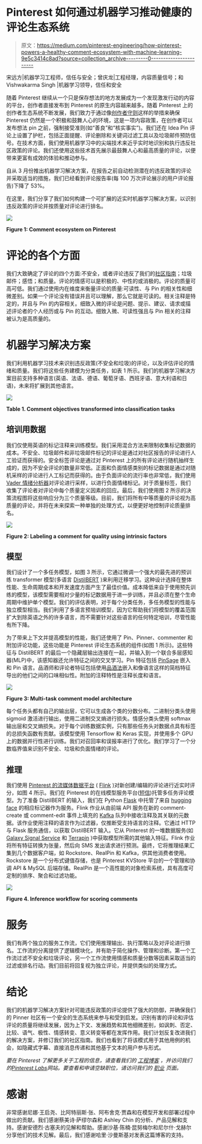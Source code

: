 # Pinterest 如何通过机器学习推动健康的评论生态系统

> 原文：<https://medium.com/pinterest-engineering/how-pinterest-powers-a-healthy-comment-ecosystem-with-machine-learning-9e5c3414c8ad?source=collection_archive---------0----------------------->

宋远方|机器学习工程师，信任与安全；曾庆龙|工程经理，内容质量信号；和 Vishwakarma Singh |机器学习领导，信任和安全

随着 Pinterest 继续从一个只是保存想法的地方发展成为一个发现激发行动的内容的平台，创作者直接发布到 Pinterest 的原生内容越来越多。随着 Pinterest 上的创作者生态系统不断发展，我们致力于通过像[创作者守则](https://business.pinterest.com/creator-code/)这样的举措来确保 Pinterest 仍然是一个积极和鼓舞人心的环境，这是一项内容政策，在创作者可以发布想法 pin 之前，强制接受准则(如“善良”和“核实事实”)。我们还在 Idea Pin 评论上设置了护栏，包括正面提醒、评论删除和关键词过滤工具以及垃圾邮件预防信号。在技术方面，我们使用机器学习中的尖端技术来近乎实时地识别和执行违反社区政策的评论。我们还使用这些技术首先展示最鼓舞人心和最高质量的评论，以便带来更富有成效的体验和推动参与。

自从 3 月份推出机器学习解决方案，在报告之前自动检测潜在的违反政策的评论并采取适当的措施，我们已经看到评论报告率(每 100 万次评论展示的用户评论报告)下降了 53%。

在这里，我们分享了我们如何构建一个可扩展的近实时机器学习解决方案，以识别违反政策的评论并按质量对评论进行排名。

![](img/ff59079490a8858c9e0045ba64635f4d.png)

**Figure 1: Comment ecosystem on Pinterest**

# 评论的各个方面

我们大致确定了评论的四个方面:不安全，或者评论违反了我们的[社区指南](http://policy.pinterest.com/en/community-guidelines)；垃圾邮件；感悟；和质量。评论的情感可以是积极的、中性的或消极的。评论的质量可高可低。我们通过使用内在维度来衡量评论的质量:可读性、与 Pin 的相关性和细微差别。如果一个评论没有错误并且可以理解，那么它就是可读的。相关注释是特定的，并且与 Pin 的内容相关。细致入微的评论是问题、提示、建议、请求或描述评论者的个人经历或与 Pin 的互动。细致入微、可读性强且与 Pin 相关的注释被认为是高质量的。

# 机器学习解决方案

我们利用机器学习技术来识别违反政策(不安全和垃圾)的评论，以及评估评论的情绪和质量。我们将这些任务建模为分类任务，如表 1 所示。我们的机器学习解决方案目前支持多种语言(英语、法语、德语、葡萄牙语、西班牙语、意大利语和日语)，未来将扩展到其他语言。

![](img/0fbad2151821e54a30814df77f755fa9.png)

**Table 1\. Comment objectives transformed into classification tasks**

## 培训用数据

我们仅使用英语的标记注释来训练模型。我们采用混合方法来限制收集标记数据的成本。不安全、垃圾邮件和非垃圾邮件标记的评论是通过对社区报告的评论进行人工验证而获得的。安全标签评论是通过对 Pinterest 上的所有评论进行随机抽样生成的，因为不安全评论的数量非常低。正面和负面情感类别的标记数据是通过对随机采样的评论进行人工标记而获得的。由于负面评论的流行率也非常低，我们使用 [Vader 情绪分析器](https://github.com/cjhutto/vaderSentiment)对评论进行采样，以进行负面情绪标记。对于质量标签，我们收集了评论者对评论中每个质量定义因素的回应。最后，我们使用图 2 所示的决策流程图将这些响应分为三个质量等级。目前，我们将所有中等质量的评论视为高质量的评论，并将在未来探索一种单独的处理方式，以便更好地控制评论质量排名。

![](img/e029eb44322ceb1be8da52a758ba9d1f.png)

**Figure 2: Labeling a comment for quality using intrinsic factors**

## 模型

我们设计了一个多任务模型，如图 3 所示，它通过微调一个强大的最先进的预训练 transformer 模型(多语言 [DistilBERT](https://huggingface.co/distilbert-base-multilingual-cased) )来利用迁移学习。这种设计选择在整体性能、生命周期成本和开发速度方面产生了最佳价值。成本降低来自于使用预先训练的模型，该模型需要相对少量的标记数据用于进一步训练，并且必须在整个生命周期中维护单个模型。我们的评估表明，对于每个分类任务，多任务模型的性能与独立模型相当。我们利用了多语言预培训模型，因为它帮助我们将模型的覆盖范围扩大到除英语之外的许多语言，而不需要针对这些语言的任何特定培训，尽管性能有所下降。

为了带来上下文并提高模型的性能，我们还使用了 Pin、Pinner、commenter 和附加评论功能，这些功能是 Pinterest 评论生态系统的组件(如图 1 所示)。这些特征与 DistilBERT 的最后一个隐藏层输出连接在一起，并输入到一个联合多层感知器(MLP)中，该感知器还允许特征之间的交叉学习。Pin 特征包括 [PinSage](https://arxiv.org/abs/1806.01973) 嵌入和 Pin 语言。品酒师和评论者特征包括使用[品酒法](https://arxiv.org/abs/2007.03634)嵌入和像语言这样的简档特征导出的他们之间的口味相似性。附加的注释特性是注释长度和语言。

![](img/cf2fb5ec2dc5aff2c004526a37d0b410.png)

**Figure 3: Multi-task comment model architecture**

每个任务头都有自己的输出层，它可以生成各个类的分数分布。二进制分类头使用 sigmoid 激活进行输出，使用二进制交叉熵进行损失。情感分类头使用 softmax 输出层和交叉熵损失。对于每个训练数据实例，只有那些任务头对数据点具有标签的总损失函数有贡献。该模型使用 Tensorflow 和 Keras 实现，并使用多个 GPU 上的数据并行性进行训练。我们对召回率和误报率进行了优化。我们学习了一个分数临界值来识别不安全、垃圾和负面情绪的评论。

## 推理

我们使用 [Pinterest 的流媒体数据平台](/pinterest-engineering/unified-flink-source-at-pinterest-streaming-data-processing-c9d4e89f2ed6) ( [Flink](https://flink.apache.org/) )对新创建/编辑的评论进行近实时评分，如图 4 所示。我们在 Pinterest 的在线模型服务平台([短信](/pinterest-engineering/building-a-dynamic-and-responsive-pinterest-7d410e99f0a9))托管多任务评论模型。为了准备 DistilBERT 的输入，我们在 Python [Flask](https://flask.palletsprojects.com/en/2.0.x/) 中托管了来自 [hugging face](https://huggingface.co/distilbert-base-multilingual-cased) 的相应标记器作为服务。Flink 作业从由前端 API 服务在新的 comment-create 或 comment-edit 事件上填充的 [Kafka](https://kafka.apache.org/intro) 队列中接收注释及其关联的元数据。该作业使用注释的语言作为过滤器，仅推断受支持语言的注释。它通过 HTTP 与 Flask 服务通信，以获取 DistilBERT 输入。它从 Pinterest 的一堆数据服务(如 [Galaxy Signal Service](/pinterest-engineering/pinterest-visual-signals-infrastructure-evolution-from-lambda-to-kappa-architecture-f8f58b127d98) 和 [Terrapin](/pinterest-engineering/open-sourcing-terrapin-a-serving-system-for-batch-generated-data-7aa2f38c4472) )中获取模型所需的其他输入特征。Flink 作业将所有特征转换为张量，然后向 SMS 发出请求进行预测。最终，它将推理结果汇集到几个数据客户端，如 Rockstore、RealPin 和 Kafka，供其他消费者使用。Rockstore 是一个分布式键值存储，也是 Pinterest KVStore 平台的一个管理和协调 API & MySQL 后端存储。RealPin 是一个高性能的对象检索系统，具有高度可定制的排序、聚合和过滤功能。

![](img/f449f1d46bf277618cf25a79a4ca5bd8.png)

**Figure 4\. Inference workflow for scoring comments**

# 服务

我们有两个独立的服务工作流，它们使用推理输出、执行策略以及对评论进行排名。工作流的分离提供了逻辑模块化，并有助于简化操作、管理和诊断。第一个工作流过滤不安全和垃圾评论，另一个工作流使用情感和质量分数等因素采取适当的过滤或排名行动。我们目前将回复视为独立评论，并提供类似的处理方式。

# 结论

我们的机器学习解决方案针对可能违反政策的评论提供了强大的防御，并确保我们的 Pinner 社区有一个安全的生态系统来参与和受到启发。识别有害的评论和评估评论的质量将继续发展，因为上下文、发展趋势和其他细微差别，如讽刺、否定、比较、语气、极性、情感转变、意义转变等都在发挥作用。我们计划反复改进我们的解决方案，并修订我们的社区指南。我们也看到了将该模式用于其他用例的机会，如隐藏式字幕、直接消息传递和其他基于文本的用户参与形式。

*要在 Pinterest 了解更多关于工程的信息，请查看我们的* [*工程博客*](https://medium.com/pinterest-engineering) *，并访问我们的*[*Pinterest Labs*](https://www.pinterestlabs.com/?utm_source=medium&utm_medium=blog-article-link&utm_campaign=song-et-al-december-3-2021)*网站。要查看和申请空缺职位，请访问我们的* [*职业*](https://www.pinterestcareers.com/?utm_source=medium&utm_medium=blog-article-link&utm_campaign=song-et-al-december-3-2021) *页面。*

# 感谢

非常感谢尼娜·王启尧、比阿特丽斯·张、阿布舍克·贾森和在模型开发和部署过程中做出的贡献。我们感谢蔡美诗·萨缪尔森和 Ashley Chin 的分析、产品见解和支持。感谢安德烈·古塞夫的见解和帮助。感谢沙基·陈楠·昆努梅尔和尼尔什·戈赫尔分享他们的技术见解。最后，我们感谢哈里·沙曼斯基对发表这篇博客的支持。